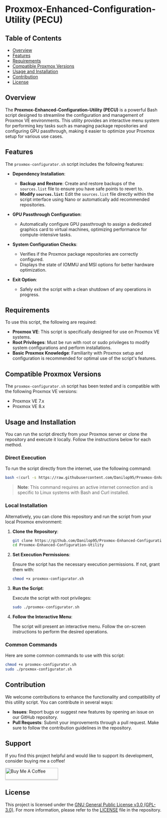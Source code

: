 # Proxmox-Enhanced-Configuration-Utility (PECU)

## Table of Contents

- [Overview](#overview)
- [Features](#features)
- [Requirements](#requirements)
- [Compatible Proxmox Versions](#compatible-proxmox-versions)
- [Usage and Installation](#usage-and-installation)
- [Contribution](#contribution)
- [License](#license)

## Overview

The **Proxmox-Enhanced-Configuration-Utility (PECU)** is a powerful Bash script designed to streamline the configuration and management of Proxmox VE environments. This utility provides an interactive menu system for performing key tasks such as managing package repositories and configuring GPU passthrough, making it easier to optimize your Proxmox setup for various use cases.

## Features

The `proxmox-configurator.sh` script includes the following features:

- **Dependency Installation**:
  - **Backup and Restore**: Create and restore backups of the `sources.list` file to ensure you have safe points to revert to.
  - **Modify `sources.list`**: Edit the `sources.list` file directly within the script interface using Nano or automatically add recommended repositories.
  
- **GPU Passthrough Configuration**:
  - Automatically configure GPU passthrough to assign a dedicated graphics card to virtual machines, optimizing performance for compute-intensive tasks.

- **System Configuration Checks**:
  - Verifies if the Proxmox package repositories are correctly configured.
  - Displays the state of IOMMU and MSI options for better hardware optimization.

- **Exit Option**:
  - Safely exit the script with a clean shutdown of any operations in progress.

## Requirements

To use this script, the following are required:

- **Proxmox VE**: This script is specifically designed for use on Proxmox VE systems.
- **Root Privileges**: Must be run with root or sudo privileges to modify system configurations and perform installations.
- **Basic Proxmox Knowledge**: Familiarity with Proxmox setup and configuration is recommended for optimal use of the script's features.

## Compatible Proxmox Versions

The `proxmox-configurator.sh` script has been tested and is compatible with the following Proxmox VE versions:

- Proxmox VE 7.x
- Proxmox VE 8.x

## Usage and Installation

You can run the script directly from your Proxmox server or clone the repository and execute it locally. Follow the instructions below for each method.

### Direct Execution

To run the script directly from the internet, use the following command:

```bash
bash <(curl -s https://raw.githubusercontent.com/Danilop95/Proxmox-Enhanced-Configuration-Utility/main/proxmox-configurator.sh)
```

> **Note**: This command requires an active internet connection and is specific to Linux systems with Bash and Curl installed.

### Local Installation

Alternatively, you can clone this repository and run the script from your local Proxmox environment:

1. **Clone the Repository**:

   ```bash
   git clone https://github.com/Danilop95/Proxmox-Enhanced-Configuration-Utility.git
   cd Proxmox-Enhanced-Configuration-Utility
   ```

2. **Set Execution Permissions**:

   Ensure the script has the necessary execution permissions. If not, grant them with:

   ```bash
   chmod +x proxmox-configurator.sh
   ```

3. **Run the Script**:

   Execute the script with root privileges:

   ```bash
   sudo ./proxmox-configurator.sh
   ```

4. **Follow the Interactive Menu**:

   The script will present an interactive menu. Follow the on-screen instructions to perform the desired operations.

### Common Commands

Here are some common commands to use with this script:

```bash
chmod +x proxmox-configurator.sh
sudo ./proxmox-configurator.sh
```

## Contribution

We welcome contributions to enhance the functionality and compatibility of this utility script. You can contribute in several ways:

- **Issues**: Report bugs or suggest new features by opening an issue on our GitHub repository.
- **Pull Requests**: Submit your improvements through a pull request. Make sure to follow the contribution guidelines in the repository.
## Support

If you find this project helpful and would like to support its development, consider buying me a coffee!

<a href="https://buymeacoffee.com/danilop95pS" target="_blank">
<img src="https://www.buymeacoffee.com/assets/img/custom_images/orange_img.png" alt="Buy Me A Coffee" style="height: 37px !important;width: 170px !important;box-shadow: 0px 3px 2px 0px rgba(190, 190, 190, 0.5) !important;-webkit-box-shadow: 0px 3px 2px 0px rgba(190, 190, 190, 0.5) !important;">
</a>

## License

This project is licensed under the [GNU General Public License v3.0 (GPL-3.0)](LICENSE). For more information, please refer to the [LICENSE](LICENSE) file in the repository.
